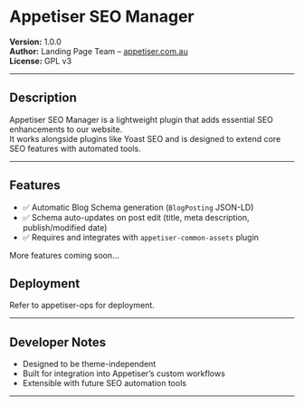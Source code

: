 # Appetiser SEO Manager

**Version:** 1.0.0  
**Author:** Landing Page Team – [appetiser.com.au](https://appetiser.com.au)  
**License:** GPL v3

---

## Description

Appetiser SEO Manager is a lightweight plugin that adds essential SEO enhancements to our website.  
It works alongside plugins like Yoast SEO and is designed to extend core SEO features with automated tools.

---

## Features

- ✅ Automatic Blog Schema generation (`BlogPosting` JSON-LD)
- ✅ Schema auto-updates on post edit (title, meta description, publish/modified date)
- ✅ Requires and integrates with `appetiser-common-assets` plugin

More features coming soon...

## Deployment

Refer to appetiser-ops for deployment.

---

## Developer Notes

- Designed to be theme-independent
- Built for integration into Appetiser’s custom workflows
- Extensible with future SEO automation tools

---
